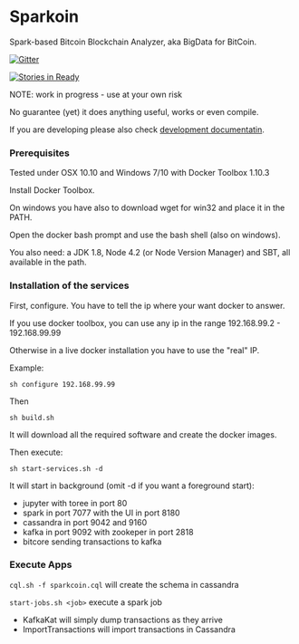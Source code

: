 #  Sparkoin

Spark-based Bitcoin Blockchain Analyzer, aka BigData for BitCoin.

[![Gitter](https://badges.gitter.im/sciabarra/Sparkoin.svg)](https://gitter.im/sciabarra/Sparkoin?utm_source=badge&utm_medium=badge&utm_campaign=pr-badge)

[![Stories in Ready](https://badge.waffle.io/sciabarra/Sparkoin.png?label=ready&title=Ready)](http://waffle.io/sciabarra/Sparkoin)

NOTE: work in progress - use at your own risk

No guarantee (yet) it does anything useful, works or even compile.

If you are developing please also check  [development documentatin](DEVEL.md).

### Prerequisites

Tested under OSX 10.10 and Windows 7/10 with Docker Toolbox 1.10.3

Install Docker Toolbox.

On windows you have also to download wget for win32 and place it in the PATH.

Open the docker bash prompt and use the bash shell (also on windows).

You also need: a JDK 1.8, Node 4.2 (or Node Version Manager)  and SBT, all available in the path.

### Installation of the services

First, configure. You have to tell the ip where your want docker to answer.

If you use docker toolbox, you can use any ip in the range 192.168.99.2 - 192.168.99.99

Otherwise in a live docker installation you have to use the "real" IP.

Example:

```
sh configure 192.168.99.99
```

Then

```
sh build.sh
```

It will download all the required software and create the docker images.

Then execute:

```
sh start-services.sh -d
```

It will start in background (omit -d if you want a foreground start):

- jupyter with toree in port 80
- spark in port 7077 with the UI in port 8180
- cassandra in port 9042 and 9160
- kafka in port 9092 with zookeper in port 2818
- bitcore sending transactions to kafka

### Execute Apps

`cql.sh -f sparkcoin.cql` will create the schema in cassandra

`start-jobs.sh <job>` execute a  spark job

- KafkaKat will simply dump transactions as they arrive
- ImportTransactions will import transactions in Cassandra

